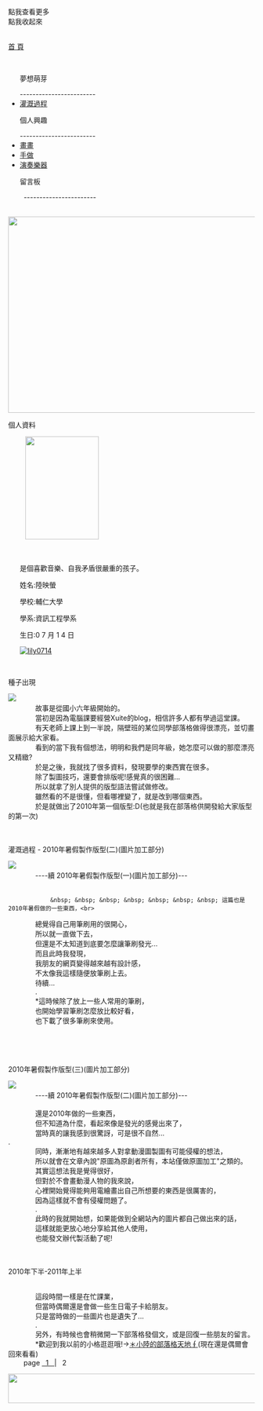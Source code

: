 <script src="https://ajax.googleapis.com/ajax/libs/jquery/3.2.1/jquery.min.js"></script>
<script type="text/javascript"> 
$(document).ready(function() { 
$(".categoryho").click(function(){
   $(".category").css({left:"-20px"});
   $(".categoryho").hide();
   $(".categoryhide").show();
});
$(".categoryhide").click(function(){
   $(".category").css({left:"-200px"});
   $(".categoryhide").hide();
   $(".categoryho").show();
});
$("h1").hide();
});
</script>
<link href="https://lily0714.github.io/insidepage.css" rel="stylesheet" type="text/css" media="all"> 

<body>
   <div class="categoryho">點我查看更多</div>
   <div class="categoryhide">點我收起來</div>
   <div class="category">
   <p id="cat_home"><a href="https://lily0714.github.io/">首 頁</a></p>
   <ul><p class="cat_item">夢想萌芽</p>
------------------------
   <li class="cat_inin"><a href="https://lily0714.github.io/dreamstory">灌溉過程</a></li>
   </ul>
   <ul><p class="cat_item">個人興趣</p>
   ------------------------
   <li class="cat_inin"><a href="https://lily0714.github.io/interest/draw">畫畫</a></li>
   <li class="cat_inin"><a href="https://lily0714.github.io/interest/diy">手做</a></li>
   <li class="cat_inin"><a href="https://lily0714.github.io/interest/music">演奏樂器</a></li>
   </ul>
   <ul><p class="cat_item">留言板</p>
   -----------------------
   </ul>
   </div>
   <div id="bantitle">
   <img id="banner" src="http://lily0714.github.io/20170424改.jpg" width="700" height="400">
  
   </div>
   <div id="WRAPPER">
      <div id="LSIDE">
          <div id="infor">
          <p class="infortitle">個人資料</p>
          <img class="ipic" src="http://lily0714.github.io/20170628.jpg" width="150" height="210">
          <ul><br>
          <p class="icontent">是個喜歡音樂、自我矛盾很嚴重的孩子。</p>
          <p class="icontent">姓名:陸映螢</p>
          <p class="icontent">學校:輔仁大學</p>
          <p class="icontent">學系:資訊工程學系</p>
          <p class="icontent">生日:0 7 月 1 4 日</p>
          <a href="https://github.com/lily0714" target="_blank"><img class="icon" src="https://lily0714.github.io/GitHub-Mark-32px.png" alt="lily0714"></a>
          </ul>
          </div>
      </div>
      <div id="CONTENT">
         <div class="dream1">
         <br>
         <p class="post">種子出現</p>
            <a href="https://lily0714.github.io/seed1.jpg" target="_blank"><img class="post1" src="https://lily0714.github.io/seed1.jpg" ></a>
            <div class="dcontent">
               故事是從國小六年級開始的。<br>
               當初是因為電腦課要經營Xuite的blog，相信許多人都有學過這堂課。<br>
               有天老師上課上到一半說，隔壁班的某位同學部落格做得很漂亮，並切畫面展示給大家看。<br>
               看到的當下我有個想法，明明和我們是同年級，她怎麼可以做的那麼漂亮又精緻?<br>
               於是之後，我就找了很多資料，發現要學的東西實在很多。<br>
               除了製圖技巧，還要會排版呢!感覺真的很困難...<br>
               所以就拿了別人提供的版型語法嘗試做修改。<br>
               雖然看的不是很懂，但看哪裡變了，就是改到哪個東西。<br>
               於是就做出了2010年第一個版型:D(也就是我在部落格供開發給大家版型的第一次)
            </div>
         </div>
         <div class="dream1">
         <br>
         <p class="post">灌溉過程 - 2010年暑假製作版型(二)(圖片加工部分)</p>
<a href="https://lily0714.github.io/2010seed14.png" target="_blank"><img class="post1" src="https://lily0714.github.io/2010seed14.png" ></a>
            <div class="dcontent">
               ----續 2010年暑假製作版型(一)(圖片加工部分)---<br><br>
               
                &nbsp; &nbsp; &nbsp; &nbsp; &nbsp; &nbsp; &nbsp; 這篇也是2010年暑假做的一些東西，<br>
               總覺得自己用筆刷用的很開心，<br>
               所以就一直做下去，<br>
               但還是不太知道到底要怎麼讓筆刷發光...<br>
               而且此時我發現，<br>
               我朋友的網頁變得越來越有設計感，<br>
               不太像我這樣隨便放筆刷上去。<br>
               待續...<br>
               .<br>
               *這時候除了放上一些人常用的筆刷，<br>
               也開始學習筆刷怎麼放比較好看，<br>
               也下載了很多筆刷來使用。<br>
            </div>
         </div>
         <div class="dream1">
         <br>
         <p class="post">2010年暑假製作版型(三)(圖片加工部分)</p>
<a href="https://lily0714.github.io/2010seed15.png" target="_blank"><img class="post1" src="https://lily0714.github.io/2010seed15.png" ></a>
            <div class="dcontent">
               ----續 2010年暑假製作版型(二)(圖片加工部分)---<br><br>
               還是2010年做的一些東西，<br>
               但不知道為什麼，看起來像是發光的感覺出來了，<br>
               當時真的讓我感到很驚訝，可是很不自然...<br>
               .<br>
               同時，漸漸地有越來越多人對拿動漫圖製圖有可能侵權的想法，<br>
               所以就會在文章內說"原圖為原創者所有，本站僅做原圖加工"之類的。<br>
               其實這想法我是覺得很好，<br>
               但對於不會畫動漫人物的我來說，<br>
               心裡開始覺得能夠用電繪畫出自己所想要的東西是很厲害的，<br>
               因為這樣就不會有侵權問題了。<br>
               .<br>
               此時的我就開始想，如果能做到全網站內的圖片都自己做出來的話，<br>
               這樣就能更放心地分享給其他人使用，<br>
               也能發文辦代製活動了呢!
            </div>
         </div>
         <div class="dream1">
         <br>
         <p class="post">2010年下半-2011年上半</p>
            <div class="dcontent">
               這段時間一樣是在忙課業，<br>
               但當時偶爾還是會做一些生日電子卡給朋友。<br>
               只是當時做的一些圖片也是遺失了...<br>
               .<br>
               另外，有時候也會稍微開一下部落格發個文，或是回復一些朋友的留言。<br>
               *歡迎到我以前的小格逛逛哦!-><a href="https://blog.xuite.net/r3456789/lily02">＊小陸的部落格天地∮</a>(現在還是偶爾會回來看看)
            </div>
         </div>
         <div class="page">
&nbsp; &nbsp; &nbsp; &nbsp; page <a href="https://lily0714.github.io/dreamstory">&nbsp; 1 &nbsp; </a> | &nbsp; 2 &nbsp;
         </div>
      </div>   
   </div>
   <div id="FOOTER"> 
      <img src="http://lily0714.github.io/底.png" width="980" height="60">
   </div>
   </body>

